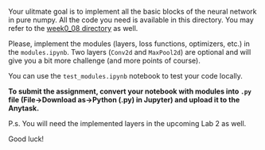 Your ulitmate goal is to implement all the basic blocks of the neural network in pure numpy. All the code you need is available in this directory. You may refer to the [week0_08 directory](https://github.com/girafe-ai/ml-mipt/tree/msai_ml_s21/week0_08_intro_to_DL) as well.

Please, implement the modules (layers, loss functions, optimizers, etc.) in the `modules.ipynb`. Two layers (`Conv2d` and `MaxPool2d`) are optional and will give you a bit more challenge (and more points of course).

You can use the `test_modules.ipynb` notebook to test your code locally.

__To submit the assignment, convert your notebook with modules into `.py` file (File->Download as->Python (.py) in Jupyter) and upload it to the Anytask.__

P.s. You will need the implemented layers in the upcoming Lab 2 as well. 

Good luck!
